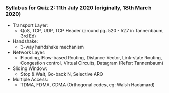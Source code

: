 ### Syllabus for Quiz 2: 11th July 2020 (originally, 18th March 2020)
- Transport Layer:
	- QoS, TCP, UDP, TCP Header (around pg. 520 - 527 in Tannenbaum, 3rd Ed)
- Handshake:
	- 3-way handshake mechanism
- Network Layer: 
	- Flooding, Flow-based Routing, Distance Vector, Link-state Routing,  Congestion control, Virtual Circuits, Datagram (Refer: Tannenbaum)
- Sliding Window: 
	- Stop & Wait, Go-back N, Selective ARQ
- Multiple Access:
	- TDMA, FDMA, CDMA (Orthogonal codes, eg: Walsh Hadamard)
